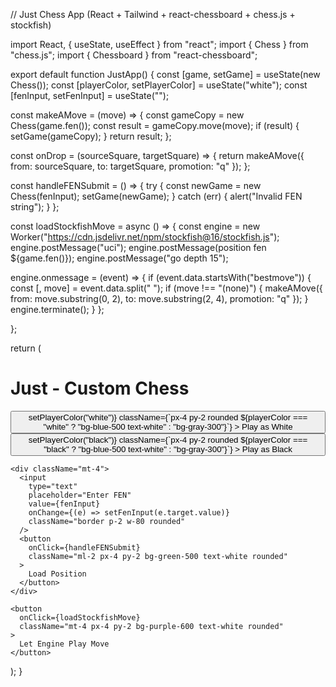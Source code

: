 // Just Chess App (React + Tailwind + react-chessboard + chess.js + stockfish)

import React, { useState, useEffect } from "react"; import { Chess } from "chess.js"; import { Chessboard } from "react-chessboard";

export default function JustApp() { const [game, setGame] = useState(new Chess()); const [playerColor, setPlayerColor] = useState("white"); const [fenInput, setFenInput] = useState("");

const makeAMove = (move) => { const gameCopy = new Chess(game.fen()); const result = gameCopy.move(move); if (result) { setGame(gameCopy); } return result; };

const onDrop = (sourceSquare, targetSquare) => { return makeAMove({ from: sourceSquare, to: targetSquare, promotion: "q" }); };

const handleFENSubmit = () => { try { const newGame = new Chess(fenInput); setGame(newGame); } catch (err) { alert("Invalid FEN string"); } };

const loadStockfishMove = async () => { const engine = new Worker("https://cdn.jsdelivr.net/npm/stockfish@16/stockfish.js"); engine.postMessage("uci"); engine.postMessage(position fen ${game.fen()}); engine.postMessage("go depth 15");

engine.onmessage = (event) => {
  if (event.data.startsWith("bestmove")) {
    const [, move] = event.data.split(" ");
    if (move !== "(none)") {
      makeAMove({ from: move.substring(0, 2), to: move.substring(2, 4), promotion: "q" });
    }
    engine.terminate();
  }
};

};

return ( <div className="flex flex-col items-center p-6 space-y-4 bg-gray-100 min-h-screen"> <h1 className="text-3xl font-bold">Just - Custom Chess</h1>

<div className="flex space-x-4">
    <button
      onClick={() => setPlayerColor("white")}
      className={`px-4 py-2 rounded ${playerColor === "white" ? "bg-blue-500 text-white" : "bg-gray-300"}`}
    >
      Play as White
    </button>
    <button
      onClick={() => setPlayerColor("black")}
      className={`px-4 py-2 rounded ${playerColor === "black" ? "bg-blue-500 text-white" : "bg-gray-300"}`}
    >
      Play as Black
    </button>
  </div>

  <div className="flex flex-col items-center">
    <Chessboard
      position={game.fen()}
      onPieceDrop={onDrop}
      boardOrientation={playerColor}
      boardWidth={400}
    />

    <div className="mt-4">
      <input
        type="text"
        placeholder="Enter FEN"
        value={fenInput}
        onChange={(e) => setFenInput(e.target.value)}
        className="border p-2 w-80 rounded"
      />
      <button
        onClick={handleFENSubmit}
        className="ml-2 px-4 py-2 bg-green-500 text-white rounded"
      >
        Load Position
      </button>
    </div>

    <button
      onClick={loadStockfishMove}
      className="mt-4 px-4 py-2 bg-purple-600 text-white rounded"
    >
      Let Engine Play Move
    </button>
  </div>
</div>

); }

